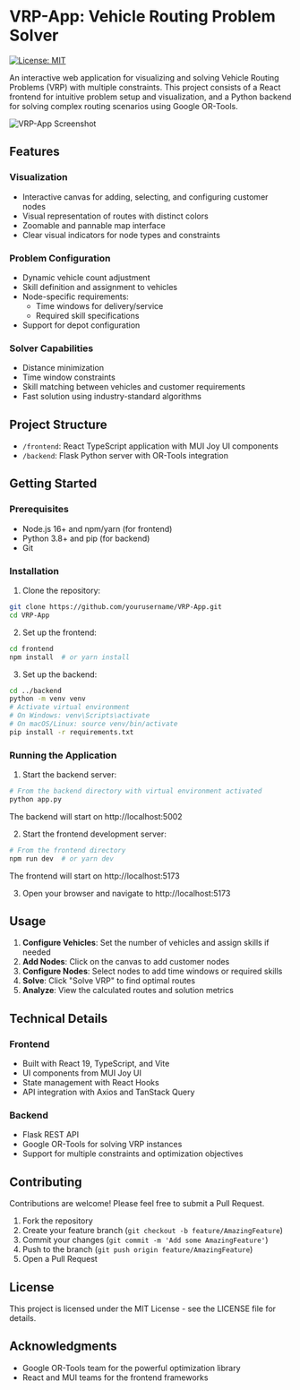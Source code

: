 # VRP-App: Vehicle Routing Problem Solver

[![License: MIT](https://img.shields.io/badge/License-MIT-blue.svg)](https://opensource.org/licenses/MIT)

An interactive web application for visualizing and solving Vehicle Routing Problems (VRP) with multiple constraints. This project consists of a React frontend for intuitive problem setup and visualization, and a Python backend for solving complex routing scenarios using Google OR-Tools.

![VRP-App Screenshot](https://via.placeholder.com/800x450.png?text=VRP-App+Screenshot)

## Features

### Visualization
- Interactive canvas for adding, selecting, and configuring customer nodes
- Visual representation of routes with distinct colors
- Zoomable and pannable map interface
- Clear visual indicators for node types and constraints

### Problem Configuration
- Dynamic vehicle count adjustment
- Skill definition and assignment to vehicles
- Node-specific requirements:
  - Time windows for delivery/service
  - Required skill specifications
- Support for depot configuration

### Solver Capabilities
- Distance minimization
- Time window constraints
- Skill matching between vehicles and customer requirements
- Fast solution using industry-standard algorithms

## Project Structure

- `/frontend`: React TypeScript application with MUI Joy UI components
- `/backend`: Flask Python server with OR-Tools integration

## Getting Started

### Prerequisites

- Node.js 16+ and npm/yarn (for frontend)
- Python 3.8+ and pip (for backend)
- Git

### Installation

1. Clone the repository:
```bash
git clone https://github.com/yourusername/VRP-App.git
cd VRP-App
```

2. Set up the frontend:
```bash
cd frontend
npm install  # or yarn install
```

3. Set up the backend:
```bash
cd ../backend
python -m venv venv
# Activate virtual environment
# On Windows: venv\Scripts\activate
# On macOS/Linux: source venv/bin/activate
pip install -r requirements.txt
```

### Running the Application

1. Start the backend server:
```bash
# From the backend directory with virtual environment activated
python app.py
```
The backend will start on http://localhost:5002

2. Start the frontend development server:
```bash
# From the frontend directory
npm run dev  # or yarn dev
```
The frontend will start on http://localhost:5173

3. Open your browser and navigate to http://localhost:5173

## Usage

1. **Configure Vehicles**: Set the number of vehicles and assign skills if needed
2. **Add Nodes**: Click on the canvas to add customer nodes
3. **Configure Nodes**: Select nodes to add time windows or required skills
4. **Solve**: Click "Solve VRP" to find optimal routes
5. **Analyze**: View the calculated routes and solution metrics

## Technical Details

### Frontend
- Built with React 19, TypeScript, and Vite
- UI components from MUI Joy UI
- State management with React Hooks
- API integration with Axios and TanStack Query

### Backend
- Flask REST API
- Google OR-Tools for solving VRP instances
- Support for multiple constraints and optimization objectives

## Contributing

Contributions are welcome! Please feel free to submit a Pull Request.

1. Fork the repository
2. Create your feature branch (`git checkout -b feature/AmazingFeature`)
3. Commit your changes (`git commit -m 'Add some AmazingFeature'`)
4. Push to the branch (`git push origin feature/AmazingFeature`)
5. Open a Pull Request

## License

This project is licensed under the MIT License - see the LICENSE file for details.

## Acknowledgments

- Google OR-Tools team for the powerful optimization library
- React and MUI teams for the frontend frameworks